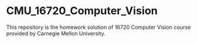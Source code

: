 # CMU_16720_Computer_Vision
This repository is the homework solution of 16720 Computer Vision course provided by Carnegie Mellon University.
